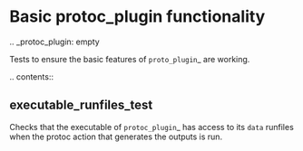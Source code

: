 Basic protoc_plugin functionality
=================================

.. _protoc_plugin: empty

Tests to ensure the basic features of `proto_plugin`_ are working.

.. contents::

executable_runfiles_test
------------------------

Checks that the executable of `protoc_plugin`_ has access to its `data` runfiles when the protoc action that generates the outputs is run.